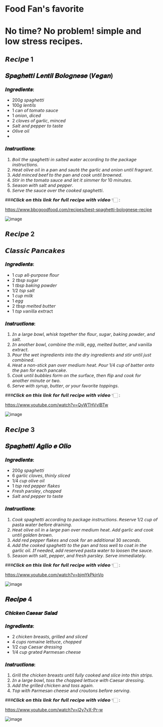 
# Food Fan's favorite

# No time? No problem! simple and low stress recipes.

## 𝙍𝙚𝙘𝙞𝙥𝙚 1

## 𝑺𝒑𝒂𝒈𝒉𝒆𝒕𝒕𝒊 𝑳𝒆𝒏𝒕𝒊𝒍 𝑩𝒐𝒍𝒐𝒈𝒏𝒆𝒔𝒆 (𝑽𝒆𝒈𝒂𝒏)

### 𝑰𝒏𝒈𝒓𝒆𝒅𝒊𝒆𝒏𝒕𝒔:
- 200𝘨 𝘴𝘱𝘢𝘨𝘩𝘦𝘵𝘵𝘪
- 100𝘨 𝘭𝘦𝘯𝘵𝘪𝘭𝘴
- 1 𝘤𝘢𝘯 𝘰𝘧 𝘵𝘰𝘮𝘢𝘵𝘰 𝘴𝘢𝘶𝘤𝘦
- 1 𝘰𝘯𝘪𝘰𝘯, 𝘥𝘪𝘤𝘦𝘥
- 2 𝘤𝘭𝘰𝘷𝘦𝘴 𝘰𝘧 𝘨𝘢𝘳𝘭𝘪𝘤, 𝘮𝘪𝘯𝘤𝘦𝘥
- 𝘚𝘢𝘭𝘵 𝘢𝘯𝘥 𝘱𝘦𝘱𝘱𝘦𝘳 𝘵𝘰 𝘵𝘢𝘴𝘵𝘦
- 𝘖𝘭𝘪𝘷𝘦 𝘰𝘪𝘭
- 
### 𝑰𝒏𝒔𝒕𝒓𝒖𝒄𝒕𝒊𝒐𝒏𝒔:

1. 𝘉𝘰𝘪𝘭 𝘵𝘩𝘦 𝘴𝘱𝘢𝘨𝘩𝘦𝘵𝘵𝘪 𝘪𝘯 𝘴𝘢𝘭𝘵𝘦𝘥 𝘸𝘢𝘵𝘦𝘳 𝘢𝘤𝘤𝘰𝘳𝘥𝘪𝘯𝘨 𝘵𝘰 𝘵𝘩𝘦 𝘱𝘢𝘤𝘬𝘢𝘨𝘦 𝘪𝘯𝘴𝘵𝘳𝘶𝘤𝘵𝘪𝘰𝘯𝘴.
2. 𝘏𝘦𝘢𝘵 𝘰𝘭𝘪𝘷𝘦 𝘰𝘪𝘭 𝘪𝘯 𝘢 𝘱𝘢𝘯 𝘢𝘯𝘥 𝘴𝘢𝘶𝘵é 𝘵𝘩𝘦 𝘨𝘢𝘳𝘭𝘪𝘤 𝘢𝘯𝘥 𝘰𝘯𝘪𝘰𝘯 𝘶𝘯𝘵𝘪𝘭 𝘧𝘳𝘢𝘨𝘳𝘢𝘯𝘵.
3. 𝘈𝘥𝘥 𝘮𝘪𝘯𝘤𝘦𝘥 𝘣𝘦𝘦𝘧 𝘵𝘰 𝘵𝘩𝘦 𝘱𝘢𝘯 𝘢𝘯𝘥 𝘤𝘰𝘰𝘬 𝘶𝘯𝘵𝘪𝘭 𝘣𝘳𝘰𝘸𝘯𝘦𝘥.
4. 𝘚𝘵𝘪𝘳 𝘪𝘯 𝘵𝘩𝘦 𝘵𝘰𝘮𝘢𝘵𝘰 𝘴𝘢𝘶𝘤𝘦 𝘢𝘯𝘥 𝘭𝘦𝘵 𝘪𝘵 𝘴𝘪𝘮𝘮𝘦𝘳 𝘧𝘰𝘳 10 𝘮𝘪𝘯𝘶𝘵𝘦𝘴.
5. 𝘚𝘦𝘢𝘴𝘰𝘯 𝘸𝘪𝘵𝘩 𝘴𝘢𝘭𝘵 𝘢𝘯𝘥 𝘱𝘦𝘱𝘱𝘦𝘳.
6. 𝘚𝘦𝘳𝘷𝘦 𝘵𝘩𝘦 𝘴𝘢𝘶𝘤𝘦 𝘰𝘷𝘦𝘳 𝘵𝘩𝘦 𝘤𝘰𝘰𝘬𝘦𝘥 𝘴𝘱𝘢𝘨𝘩𝘦𝘵𝘵𝘪.

###𝘾𝙡𝙞𝙘𝙠 𝙤𝙣 𝙩𝙝𝙞𝙨 𝙡𝙞𝙣𝙠 𝙛𝙤𝙧 𝙛𝙪𝙡𝙡 𝙧𝙚𝙘𝙞𝙥𝙚 𝙬𝙞𝙩𝙝 𝙫𝙞𝙙𝙚𝙤 👇🏻 :

https://www.bbcgoodfood.com/recipes/best-spaghetti-bolognese-recipe

![image](https://github.com/user-attachments/assets/96fdd2b3-fbfa-4312-882a-ab2f731e87d8)


## 𝙍𝙚𝙘𝙞𝙥𝙚 2

## 𝘾𝙡𝙖𝙨𝙨𝙞𝙘 𝙋𝙖𝙣𝙘𝙖𝙠𝙚𝙨

### 𝑰𝒏𝒈𝒓𝒆𝒅𝒊𝒆𝒏𝒕𝒔:

- 1 𝘤𝘶𝘱 𝘢𝘭𝘭-𝘱𝘶𝘳𝘱𝘰𝘴𝘦 𝘧𝘭𝘰𝘶𝘳
- 2 𝘵𝘣𝘴𝘱 𝘴𝘶𝘨𝘢𝘳
- 1 𝘵𝘣𝘴𝘱 𝘣𝘢𝘬𝘪𝘯𝘨 𝘱𝘰𝘸𝘥𝘦𝘳
- 1/2 𝘵𝘴𝘱 𝘴𝘢𝘭𝘵
- 1 𝘤𝘶𝘱 𝘮𝘪𝘭𝘬
- 1 𝘦𝘨𝘨
- 2 𝘵𝘣𝘴𝘱 𝘮𝘦𝘭𝘵𝘦𝘥 𝘣𝘶𝘵𝘵𝘦𝘳
- 1 𝘵𝘴𝘱 𝘷𝘢𝘯𝘪𝘭𝘭𝘢 𝘦𝘹𝘵𝘳𝘢𝘤t

### 𝑰𝒏𝒔𝒕𝒓𝒖𝒄𝒕𝒊𝒐𝒏𝒔:
1. 𝘐𝘯 𝘢 𝘭𝘢𝘳𝘨𝘦 𝘣𝘰𝘸𝘭, 𝘸𝘩𝘪𝘴𝘬 𝘵𝘰𝘨𝘦𝘵𝘩𝘦𝘳 𝘵𝘩𝘦 𝘧𝘭𝘰𝘶𝘳, 𝘴𝘶𝘨𝘢𝘳, 𝘣𝘢𝘬𝘪𝘯𝘨 𝘱𝘰𝘸𝘥𝘦𝘳, 𝘢𝘯𝘥 𝘴𝘢𝘭𝘵.
2. 𝘐𝘯 𝘢𝘯𝘰𝘵𝘩𝘦𝘳 𝘣𝘰𝘸𝘭, 𝘤𝘰𝘮𝘣𝘪𝘯𝘦 𝘵𝘩𝘦 𝘮𝘪𝘭𝘬, 𝘦𝘨𝘨, 𝘮𝘦𝘭𝘵𝘦𝘥 𝘣𝘶𝘵𝘵𝘦𝘳, 𝘢𝘯𝘥 𝘷𝘢𝘯𝘪𝘭𝘭𝘢 𝘦𝘹𝘵𝘳𝘢𝘤𝘵.
3. 𝘗𝘰𝘶𝘳 𝘵𝘩𝘦 𝘸𝘦𝘵 𝘪𝘯𝘨𝘳𝘦𝘥𝘪𝘦𝘯𝘵𝘴 𝘪𝘯𝘵𝘰 𝘵𝘩𝘦 𝘥𝘳𝘺 𝘪𝘯𝘨𝘳𝘦𝘥𝘪𝘦𝘯𝘵𝘴 𝘢𝘯𝘥 𝘴𝘵𝘪𝘳 𝘶𝘯𝘵𝘪𝘭 𝘫𝘶𝘴𝘵 𝘤𝘰𝘮𝘣𝘪𝘯𝘦𝘥.
4. 𝘏𝘦𝘢𝘵 𝘢 𝘯𝘰𝘯-𝘴𝘵𝘪𝘤𝘬 𝘱𝘢𝘯 𝘰𝘷𝘦𝘳 𝘮𝘦𝘥𝘪𝘶𝘮 𝘩𝘦𝘢𝘵. 𝘗𝘰𝘶𝘳 1/4 𝘤𝘶𝘱 𝘰𝘧 𝘣𝘢𝘵𝘵𝘦𝘳 𝘰𝘯𝘵𝘰 𝘵𝘩𝘦 𝘱𝘢𝘯 𝘧𝘰𝘳 𝘦𝘢𝘤𝘩 𝘱𝘢𝘯𝘤𝘢𝘬𝘦.
5. 𝘊𝘰𝘰𝘬 𝘶𝘯𝘵𝘪𝘭 𝘣𝘶𝘣𝘣𝘭𝘦𝘴 𝘧𝘰𝘳𝘮 𝘰𝘯 𝘵𝘩𝘦 𝘴𝘶𝘳𝘧𝘢𝘤𝘦, 𝘵𝘩𝘦𝘯 𝘧𝘭𝘪𝘱 𝘢𝘯𝘥 𝘤𝘰𝘰𝘬 𝘧𝘰𝘳 𝘢𝘯𝘰𝘵𝘩𝘦𝘳 𝘮𝘪𝘯𝘶𝘵𝘦 𝘰𝘳 𝘵𝘸𝘰.
6. 𝘚𝘦𝘳𝘷𝘦 𝘸𝘪𝘵𝘩 𝘴𝘺𝘳𝘶𝘱, 𝘣𝘶𝘵𝘵𝘦𝘳, 𝘰𝘳 𝘺𝘰𝘶𝘳 𝘧𝘢𝘷𝘰𝘳𝘪𝘵𝘦 𝘵𝘰𝘱𝘱𝘪𝘯𝘨𝘴.

###𝘾𝙡𝙞𝙘𝙠 𝙤𝙣 𝙩𝙝𝙞𝙨 𝙡𝙞𝙣𝙠 𝙛𝙤𝙧 𝙛𝙪𝙡𝙡 𝙧𝙚𝙘𝙞𝙥𝙚 𝙬𝙞𝙩𝙝 𝙫𝙞𝙙𝙚𝙤 👇🏻 :

https://www.youtube.com/watch?v=QyWTHVvlBTw

![image](https://github.com/user-attachments/assets/0a056515-e1ff-4d8a-9da4-14591fb52d0a)

## 𝙍𝙚𝙘𝙞𝙥𝙚 3

## 𝑺𝒑𝒂𝒈𝒉𝒆𝒕𝒕𝒊 𝑨𝒈𝒍𝒊𝒐 𝒆 𝑶𝒍𝒊𝒐

### 𝑰𝒏𝒈𝒓𝒆𝒅𝒊𝒆𝒏𝒕𝒔:
- 200𝘨 𝘴𝘱𝘢𝘨𝘩𝘦𝘵𝘵𝘪
- 6 𝘨𝘢𝘳𝘭𝘪𝘤 𝘤𝘭𝘰𝘷𝘦𝘴, 𝘵𝘩𝘪𝘯𝘭𝘺 𝘴𝘭𝘪𝘤𝘦𝘥
- 1/4 𝘤𝘶𝘱 𝘰𝘭𝘪𝘷𝘦 𝘰𝘪𝘭
- 1 𝘵𝘴𝘱 𝘳𝘦𝘥 𝘱𝘦𝘱𝘱𝘦𝘳 𝘧𝘭𝘢𝘬𝘦𝘴
- 𝘍𝘳𝘦𝘴𝘩 𝘱𝘢𝘳𝘴𝘭𝘦𝘺, 𝘤𝘩𝘰𝘱𝘱𝘦𝘥
- 𝘚𝘢𝘭𝘵 𝘢𝘯𝘥 𝘱𝘦𝘱𝘱𝘦𝘳 𝘵𝘰 𝘵𝘢𝘴𝘵𝘦

### 𝑰𝒏𝒔𝒕𝒓𝒖𝒄𝒕𝒊𝒐𝒏𝒔:

1. 𝘊𝘰𝘰𝘬 𝘴𝘱𝘢𝘨𝘩𝘦𝘵𝘵𝘪 𝘢𝘤𝘤𝘰𝘳𝘥𝘪𝘯𝘨 𝘵𝘰 𝘱𝘢𝘤𝘬𝘢𝘨𝘦 𝘪𝘯𝘴𝘵𝘳𝘶𝘤𝘵𝘪𝘰𝘯𝘴. 𝘙𝘦𝘴𝘦𝘳𝘷𝘦 1/2 𝘤𝘶𝘱 𝘰𝘧 𝘱𝘢𝘴𝘵𝘢 𝘸𝘢𝘵𝘦𝘳 𝘣𝘦𝘧𝘰𝘳𝘦 𝘥𝘳𝘢𝘪𝘯𝘪𝘯𝘨.
2. 𝘏𝘦𝘢𝘵 𝘰𝘭𝘪𝘷𝘦 𝘰𝘪𝘭 𝘪𝘯 𝘢 𝘭𝘢𝘳𝘨𝘦 𝘱𝘢𝘯 𝘰𝘷𝘦𝘳 𝘮𝘦𝘥𝘪𝘶𝘮 𝘩𝘦𝘢𝘵. 𝘈𝘥𝘥 𝘨𝘢𝘳𝘭𝘪𝘤 𝘢𝘯𝘥 𝘤𝘰𝘰𝘬 𝘶𝘯𝘵𝘪𝘭 𝘨𝘰𝘭𝘥𝘦𝘯 𝘣𝘳𝘰𝘸𝘯.
3. 𝘈𝘥𝘥 𝘳𝘦𝘥 𝘱𝘦𝘱𝘱𝘦𝘳 𝘧𝘭𝘢𝘬𝘦𝘴 𝘢𝘯𝘥 𝘤𝘰𝘰𝘬 𝘧𝘰𝘳 𝘢𝘯 𝘢𝘥𝘥𝘪𝘵𝘪𝘰𝘯𝘢𝘭 30 𝘴𝘦𝘤𝘰𝘯𝘥𝘴.
4. 𝘈𝘥𝘥 𝘵𝘩𝘦 𝘤𝘰𝘰𝘬𝘦𝘥 𝘴𝘱𝘢𝘨𝘩𝘦𝘵𝘵𝘪 𝘵𝘰 𝘵𝘩𝘦 𝘱𝘢𝘯 𝘢𝘯𝘥 𝘵𝘰𝘴𝘴 𝘸𝘦𝘭𝘭 𝘵𝘰 𝘤𝘰𝘢𝘵 𝘪𝘯 𝘵𝘩𝘦 𝘨𝘢𝘳𝘭𝘪𝘤 𝘰𝘪𝘭. 𝘐𝘧 𝘯𝘦𝘦𝘥𝘦𝘥, 𝘢𝘥𝘥 𝘳𝘦𝘴𝘦𝘳𝘷𝘦𝘥 𝘱𝘢𝘴𝘵𝘢 𝘸𝘢𝘵𝘦𝘳 𝘵𝘰 𝘭𝘰𝘰𝘴𝘦𝘯 𝘵𝘩𝘦 𝘴𝘢𝘶𝘤𝘦.
5. 𝘚𝘦𝘢𝘴𝘰𝘯 𝘸𝘪𝘵𝘩 𝘴𝘢𝘭𝘵, 𝘱𝘦𝘱𝘱𝘦𝘳, 𝘢𝘯𝘥 𝘧𝘳𝘦𝘴𝘩 𝘱𝘢𝘳𝘴𝘭𝘦𝘺. 𝘚𝘦𝘳𝘷𝘦 𝘪𝘮𝘮𝘦𝘥𝘪𝘢𝘵𝘦𝘭𝘺.

###𝘾𝙡𝙞𝙘𝙠 𝙤𝙣 𝙩𝙝𝙞𝙨 𝙡𝙞𝙣𝙠 𝙛𝙤𝙧 𝙛𝙪𝙡𝙡 𝙧𝙚𝙘𝙞𝙥𝙚 𝙬𝙞𝙩𝙝 𝙫𝙞𝙙𝙚𝙤 👇🏻 :

https://www.youtube.com/watch?v=bjmYkPkjnVo

![image](https://github.com/user-attachments/assets/4947d8ab-dd8d-4342-a953-8fdb2841acef)

## 𝑹𝒆𝒄𝒊𝒑𝒆 4

### 𝑪𝒉𝒊𝒄𝒌𝒆𝒏 𝑪𝒂𝒆𝒔𝒂𝒓 𝑺𝒂𝒍𝒂𝒅

### 𝑰𝒏𝒈𝒓𝒆𝒅𝒊𝒆𝒏𝒕𝒔:
- 2 𝘤𝘩𝘪𝘤𝘬𝘦𝘯 𝘣𝘳𝘦𝘢𝘴𝘵𝘴, 𝘨𝘳𝘪𝘭𝘭𝘦𝘥 𝘢𝘯𝘥 𝘴𝘭𝘪𝘤𝘦𝘥
- 4 𝘤𝘶𝘱𝘴 𝘳𝘰𝘮𝘢𝘪𝘯𝘦 𝘭𝘦𝘵𝘵𝘶𝘤𝘦, 𝘤𝘩𝘰𝘱𝘱𝘦𝘥
- 1/2 𝘤𝘶𝘱 𝘊𝘢𝘦𝘴𝘢𝘳 𝘥𝘳𝘦𝘴𝘴𝘪𝘯𝘨
- 1/4 𝘤𝘶𝘱 𝘨𝘳𝘢𝘵𝘦𝘥 𝘗𝘢𝘳𝘮𝘦𝘴𝘢𝘯 𝘤𝘩𝘦𝘦𝘴𝘦

### 𝑰𝒏𝒔𝒕𝒓𝒖𝒄𝒕𝒊𝒐𝒏𝒔:
1. 𝘎𝘳𝘪𝘭𝘭 𝘵𝘩𝘦 𝘤𝘩𝘪𝘤𝘬𝘦𝘯 𝘣𝘳𝘦𝘢𝘴𝘵𝘴 𝘶𝘯𝘵𝘪𝘭 𝘧𝘶𝘭𝘭𝘺 𝘤𝘰𝘰𝘬𝘦𝘥 𝘢𝘯𝘥 𝘴𝘭𝘪𝘤𝘦 𝘪𝘯𝘵𝘰 𝘵𝘩𝘪𝘯 𝘴𝘵𝘳𝘪𝘱𝘴.
2. 𝘐𝘯 𝘢 𝘭𝘢𝘳𝘨𝘦 𝘣𝘰𝘸𝘭, 𝘵𝘰𝘴𝘴 𝘵𝘩𝘦 𝘤𝘩𝘰𝘱𝘱𝘦𝘥 𝘭𝘦𝘵𝘵𝘶𝘤𝘦 𝘸𝘪𝘵𝘩 𝘊𝘢𝘦𝘴𝘢𝘳 𝘥𝘳𝘦𝘴𝘴𝘪𝘯𝘨.
3. 𝘈𝘥𝘥 𝘵𝘩𝘦 𝘨𝘳𝘪𝘭𝘭𝘦𝘥 𝘤𝘩𝘪𝘤𝘬𝘦𝘯 𝘢𝘯𝘥 𝘵𝘰𝘴𝘴 𝘢𝘨𝘢𝘪𝘯.
4. 𝘛𝘰𝘱 𝘸𝘪𝘵𝘩 𝘗𝘢𝘳𝘮𝘦𝘴𝘢𝘯 𝘤𝘩𝘦𝘦𝘴𝘦 𝘢𝘯𝘥 𝘤𝘳𝘰𝘶𝘵𝘰𝘯𝘴 𝘣𝘦𝘧𝘰𝘳𝘦 𝘴𝘦𝘳𝘷𝘪𝘯𝘨.

###𝘾𝙡𝙞𝙘𝙠 𝙤𝙣 𝙩𝙝𝙞𝙨 𝙡𝙞𝙣𝙠 𝙛𝙤𝙧 𝙛𝙪𝙡𝙡 𝙧𝙚𝙘𝙞𝙥𝙚 𝙬𝙞𝙩𝙝 𝙫𝙞𝙙𝙚𝙤 👇🏻 :

https://www.youtube.com/watch?v=I2y7yX-Pr-w

![image](https://github.com/user-attachments/assets/2f950ae6-81d6-4f8a-955f-c9339f67e4a8)



